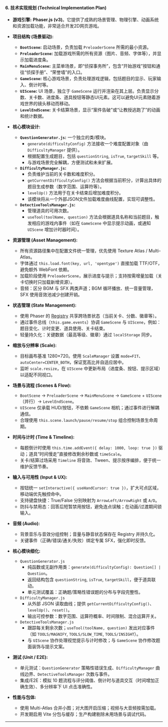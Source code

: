 
#### **6. 技术实现规划 (Technical Implementation Plan)**

*   **游戏引擎:** **Phaser.js (v3)**。它提供了成熟的场景管理、物理引擎、动画系统和资源加载功能，非常适合开发2D网页游戏。

*   **项目结构 (场景驱动):**
    *   **`BootScene`:** 启动场景，负责加载 `PreloaderScene` 所需的最小资源。
    *   **`PreloaderScene`:** 加载游戏所需的所有资源（图片、音频、字体等），并显示加载进度条。
    *   **`MainMenuScene`:** 主菜单场景，即“侦探事务所”，包含“开始游戏”按钮和通往“侦探手册”、“荣誉墙”的入口。
    *   **`GameScene`:** 核心游戏场景，负责处理游戏逻辑，包括题目的显示、玩家输入、倒计时等。
    *   **`UIScene`:** UI 场景，独立于 `GameScene` 运行并渲染在其上层。负责显示分数、关卡数、进度条、道具按钮等静态UI元素。这可以避免UI元素随着游戏世界的镜头移动而移动。
    *   **`LevelEndScene`:** 关卡结算场景，显示“案件告破”或“让教授逃跑了”的动画和统计数据。

*   **核心模块设计:**
    *   **`QuestionGenerator.js`:** 一个独立的类/模块。
        *   `generate(difficultyConfig)` 方法接收一个难度配置对象（由 `DifficultyManager` 提供）。
        *   根据配置生成题目，包括 `questionString`, `isTrue`, `targetSkill` 等。
        *   与游戏场景完全解耦，方便测试和未来扩展。
    *   **`DifficultyManager.js`:**
        *   负责维护当前的关卡数和难度积分。
        *   `getCurrentDifficultyConfig()` 方法会根据当前积分，计算出具体的题目生成参数（数字范围、运算符等）。
        *   `levelUp()` 方法用于在关卡结束后增加难度积分。
        *   该模块将从一个外部JSON文件加载难度曲线配置，实现可调整性。
    *   **`DetectiveToolsManager.js`:**
        *   管理道具的可用次数。
        *   `useTool(toolName, question)` 方法会根据道具名称和当前题目，触发相应的游戏内事件（如在 `GameScene` 中显示提示动画，或通知 `UIScene` 增加计时器时间）。

*   **资源管理 (Asset Management):**
    *   所有资源路径集中在配置文件统一管理，优先使用 Texture Atlas / Multi-Atlas。
    *   字体通过 `this.load.font(key, url, 'opentype')` 直接加载 TTF/OTF，避免额外 WebFont 依赖。
    *   加载阶段使用 `PreloaderScene`，展示进度与提示；支持按需增量加载（关卡切换时只加载新增资源）。
    *   音频：区分 BGM 与 SFX 两类声道；BGM 循环播放、统一音量管理，SFX 使用音效池减少创建开销。

*   **状态管理 (State Management):**
    *   使用 Phaser 的 [Registry](https://newdocs.phaser.io/docs/3.70.0/Phaser.Data.DataManager) 共享跨场景状态（当前关卡、分数、徽章等）。
    *   通过事件总线（`this.game.events`）协调 `GameScene` 与 `UIScene`，例如：题目变化、计时变更、道具使用、关卡结束。
    *   轻量持久化：关键数据（最高等级、徽章）通过 `localStorage` 同步。

*   **缩放与分辨率 (Scale):**
    *   目标画布基准 1280×720。使用 `ScaleManager` 设置 `mode=FIT`、`autoCenter=CENTER_BOTH`，保证宽高比并自适应居中。
    *   监听 `scale.resize`，在 `UIScene` 中更新布局（进度条、按钮、提示区域）以适配不同视口。

*   **场景与流程 (Scenes & Flow):**
    *   `BootScene` → `PreloaderScene` → `MainMenuScene` → `GameScene` + `UIScene`（并行）→ `LevelEndScene`。
    *   `UIScene` 仅承载 HUD/按钮，不依赖 `GameScene` 相机；通过事件进行解耦通信。
    *   合理使用 `this.scene.launch/pause/resume/stop` 组合控制场景生命周期。

*   **时间与计时 (Time & Timeline):**
    *   每题倒计时使用 `this.time.addEvent({ delay: 1000, loop: true })` 驱动；道具“时间慢走”直接修改剩余秒数或 `timeScale`。
    *   关卡/结算过场采用 `Timeline` 将音效、Tween、提示按序编排，便于统一维护反馈节奏。

*   **输入与可用性 (Input & UX):**
    *   按钮统一 `setInteractive({ useHandCursor: true })`，扩大可点区域，移动端优先触控命中。
    *   支持键盘快捷：True/False 分别映射为 `ArrowLeft/ArrowRight` 或 `A/D`。
    *   防抖与禁用态：回答后短暂禁用按钮，避免连点误触；在动画/过渡期间锁输入。

*   **音频 (Audio):**
    *   背景音乐与音效分组控制；音量与静音状态保存在 Registry 并持久化。
    *   关键事件（正确/错误/通关/失败）绑定专属 SFX，强化即时反馈。

*   **核心模块细化:**
    *   `QuestionGenerator.js`
        *   纯函数或无副作用类：`generate(difficultyConfig): Question[] | Question`。
        *   返回结构包含 `questionString`, `isTrue`, `targetSkill`，便于道具联动。
        *   单元测试覆盖：正确题/策略性错误题的分布与字段完整性。
    *   `DifficultyManager.js`
        *   从外部 JSON 读取曲线；提供 `getCurrentDifficultyConfig()`、`levelUp()`、`reset()`。
        *   输出可控参数：数字范围、运算符概率、时间限制、混合运算开关。
    *   `DetectiveToolsManager.js`
        *   跟踪每关剩余次数；`useTool(toolName, question)` 发出对应事件（如 `TOOLS/MAGNIFY`, `TOOLS/SLOW_TIME`, `TOOLS/INSIGHT`）。
        *   与 `UIScene` 协作处理视觉提示与计时修改；与 `GameScene` 协作修改题面装饰与提示文案。

*   **测试 (Unit / E2E):**
    *   单元测试：`QuestionGenerator` 策略性错误生成、`DifficultyManager` 曲线边界、`DetectiveToolsManager` 次数与事件。
    *   集成/E2E：模拟 10 题流程与评分阈值、倒计时与道具交互（时间增加正确生效）、多分辨率下 UI 点击准确性。

*   **性能与包体:**
    *   使用 Multi-Atlas 合并小图；对大图开启压缩；视频与大音频按需加载。
    *   开发期启用 Vite 分包与缓存；生产构建剔除未用场景与调试代码。

* * *
